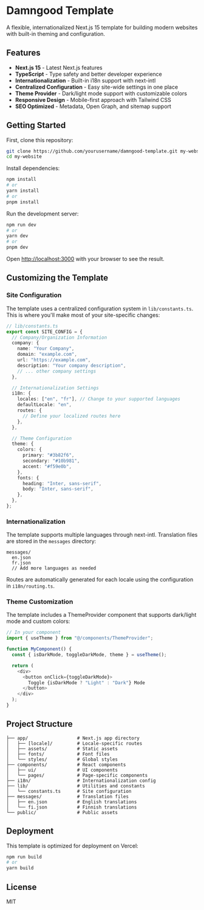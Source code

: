 # Damngood Template

A flexible, internationalized Next.js 15 template for building modern websites with built-in theming and configuration.

## Features

- **Next.js 15** - Latest Next.js features
- **TypeScript** - Type safety and better developer experience
- **Internationalization** - Built-in i18n support with next-intl
- **Centralized Configuration** - Easy site-wide settings in one place
- **Theme Provider** - Dark/light mode support with customizable colors
- **Responsive Design** - Mobile-first approach with Tailwind CSS
- **SEO Optimized** - Metadata, Open Graph, and sitemap support

## Getting Started

First, clone this repository:

```bash
git clone https://github.com/yourusername/damngood-template.git my-website
cd my-website
```

Install dependencies:

```bash
npm install
# or
yarn install
# or
pnpm install
```

Run the development server:

```bash
npm run dev
# or
yarn dev
# or
pnpm dev
```

Open [http://localhost:3000](http://localhost:3000) with your browser to see the result.

## Customizing the Template

### Site Configuration

The template uses a centralized configuration system in `lib/constants.ts`. This is where you'll make most of your site-specific changes:

```typescript
// lib/constants.ts
export const SITE_CONFIG = {
  // Company/Organization Information
  company: {
    name: "Your Company",
    domain: "example.com",
    url: "https://example.com",
    description: "Your company description",
    // ... other company settings
  },

  // Internationalization Settings
  i18n: {
    locales: ["en", "fr"], // Change to your supported languages
    defaultLocale: "en",
    routes: {
      // Define your localized routes here
    },
  },

  // Theme Configuration
  theme: {
    colors: {
      primary: "#3b82f6",
      secondary: "#10b981",
      accent: "#f59e0b",
    },
    fonts: {
      heading: "Inter, sans-serif",
      body: "Inter, sans-serif",
    },
  },
};
```

### Internationalization

The template supports multiple languages through next-intl. Translation files are stored in the `messages` directory:

```
messages/
  en.json
  fr.json
  // Add more languages as needed
```

Routes are automatically generated for each locale using the configuration in `i18n/routing.ts`.

### Theme Customization

The template includes a ThemeProvider component that supports dark/light mode and custom colors:

```typescript
// In your component
import { useTheme } from "@/components/ThemeProvider";

function MyComponent() {
  const { isDarkMode, toggleDarkMode, theme } = useTheme();

  return (
    <div>
      <button onClick={toggleDarkMode}>
        Toggle {isDarkMode ? "Light" : "Dark"} Mode
      </button>
    </div>
  );
}
```

## Project Structure

```
├── app/                  # Next.js app directory
│   ├── [locale]/         # Locale-specific routes
│   ├── assets/           # Static assets
│   ├── fonts/            # Font files
│   └── styles/           # Global styles
├── components/           # React components
│   ├── ui/               # UI components
│   └── pages/            # Page-specific components
├── i18n/                 # Internationalization config
├── lib/                  # Utilities and constants
│   └── constants.ts      # Site configuration
├── messages/             # Translation files
│   ├── en.json           # English translations
│   └── fi.json           # Finnish translations
└── public/               # Public assets
```

## Deployment

This template is optimized for deployment on Vercel:

```bash
npm run build
# or
yarn build
```

## License

MIT
